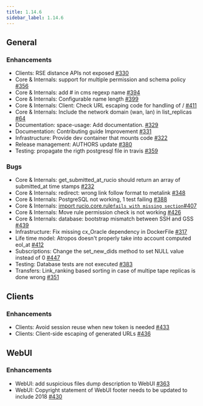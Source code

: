 ```yaml
---
title: 1.14.6
sidebar_label: 1.14.6
---
```


## General

### Enhancements

- Clients: RSE distance APIs not exposed [#330](https://github.com/rucio/rucio/issues/330)
- Core & Internals: support for multiple permission and schema policy [#356](https://github.com/rucio/rucio/issues/356)
- Core & Internals: add # in cms regexp name [#394](https://github.com/rucio/rucio/issues/394)
- Core & Internals: Configurable name length [#399](https://github.com/rucio/rucio/issues/399)
- Core & Internals: Client: Check URL escaping code for handling of / [#411](https://github.com/rucio/rucio/issues/411)
- Core & Internals: Include the network domain (wan, lan) in list_replicas [#64](https://github.com/rucio/rucio/issues/64)
- Documentation: space-usage: Add documentation. [#329](https://github.com/rucio/rucio/issues/329)
- Documentation: Contributing guide Improvement  [#331](https://github.com/rucio/rucio/issues/331)
- Infrastructure: Provide dev container that mounts code [#322](https://github.com/rucio/rucio/issues/322)
- Release management: AUTHORS update [#380](https://github.com/rucio/rucio/issues/380)
- Testing: propagate the rigth postgresql file in travis [#359](https://github.com/rucio/rucio/issues/359)

### Bugs

- Core & Internals: get_submitted_at_rucio should return an array of submitted_at time stamps [#232](https://github.com/rucio/rucio/issues/232)
- Core & Internals: redirect: wrong link follow format to metalink [#348](https://github.com/rucio/rucio/issues/348)
- Core & Internals: PostgreSQL not working, 1 test failing [#388](https://github.com/rucio/rucio/issues/388)
- Core & Internals: [import rucio.core.rule` fails with missing section `#407](https://github.com/rucio/rucio/issues/407)
- Core & Internals: Move rule permission check is not working [#426](https://github.com/rucio/rucio/issues/426)
- Core & Internals: database: bootstrap mismatch between SSH and GSS [#439](https://github.com/rucio/rucio/issues/439)
- Infrastructure: Fix missing cx_Oracle dependency in DockerFile [#317](https://github.com/rucio/rucio/issues/317)
- Life time model: Atropos doesn't properly take into account computed eol_at [#412](https://github.com/rucio/rucio/issues/412)
- Subscriptions: Change the set_new_dids method to set NULL value instead of 0 [#447](https://github.com/rucio/rucio/issues/447)
- Testing: Database tests are not executed [#383](https://github.com/rucio/rucio/issues/383)
- Transfers: Link_ranking based sorting in case of multipe tape replicas is done wrong [#351](https://github.com/rucio/rucio/issues/351)

## Clients

### Enhancements

- Clients: Avoid session reuse when new token is needed [#433](https://github.com/rucio/rucio/issues/433)
- Clients: Client-side escaping of generated URLs [#436](https://github.com/rucio/rucio/issues/436)

## WebUI

### Enhancements

- WebUI: add suspicious files dump description to WebUI [#363](https://github.com/rucio/rucio/issues/363)
- WebUI: Copyright statement of WebUI footer needs to be updated to include 2018 [#430](https://github.com/rucio/rucio/issues/430)
